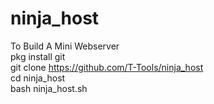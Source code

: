 # ninja_host
To Build A Mini Webserver<br>
pkg install git<br>
git clone https://github.com/T-Tools/ninja_host <br>
cd ninja_host <br>
bash ninja_host.sh <br>
